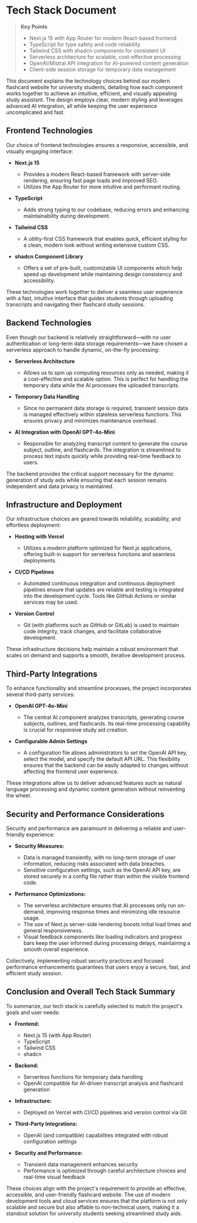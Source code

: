 # Tech Stack Document

> **Key Points**
> - Next.js 15 with App Router for modern React-based frontend
> - TypeScript for type safety and code reliability
> - Tailwind CSS with shadcn components for consistent UI
> - Serverless architecture for scalable, cost-effective processing
> - OpenAI/Mistral API integration for AI-powered content generation
> - Client-side session storage for temporary data management

This document explains the technology choices behind our modern flashcard website for university students, detailing how each component works together to achieve an intuitive, efficient, and visually appealing study assistant. The design employs clear, modern styling and leverages advanced AI integration, all while keeping the user experience uncomplicated and fast.

## Frontend Technologies

Our choice of frontend technologies ensures a responsive, accessible, and visually engaging interface:

*   **Next.js 15**

    *   Provides a modern React-based framework with server-side rendering, ensuring fast page loads and improved SEO.
    *   Utilizes the App Router for more intuitive and performant routing.

*   **TypeScript**

    *   Adds strong typing to our codebase, reducing errors and enhancing maintainability during development.

*   **Tailwind CSS**

    *   A utility-first CSS framework that enables quick, efficient styling for a clean, modern look without writing extensive custom CSS.

*   **shadcn Component Library**

    *   Offers a set of pre-built, customizable UI components which help speed up development while maintaining design consistency and accessibility.

These technologies work together to deliver a seamless user experience with a fast, intuitive interface that guides students through uploading transcripts and navigating their flashcard study sessions.

## Backend Technologies

Even though our backend is relatively straightforward—with no user authentication or long-term data storage requirements—we have chosen a serverless approach to handle dynamic, on-the-fly processing:

*   **Serverless Architecture**

    *   Allows us to spin up computing resources only as needed, making it a cost-effective and scalable option. This is perfect for handling the temporary data while the AI processes the uploaded transcripts.

*   **Temporary Data Handling**

    *   Since no permanent data storage is required, transient session data is managed effectively within stateless serverless functions. This ensures privacy and minimizes maintenance overhead.

*   **AI Integration with OpenAI GPT-4o-Mini**

    *   Responsible for analyzing transcript content to generate the course subject, outline, and flashcards. The integration is streamlined to process text inputs quickly while providing real-time feedback to users.

The backend provides the critical support necessary for the dynamic generation of study aids while ensuring that each session remains independent and data privacy is maintained.

## Infrastructure and Deployment

Our infrastructure choices are geared towards reliability, scalability, and effortless deployment:

*   **Hosting with Vercel**

    *   Utilizes a modern platform optimized for Next.js applications, offering built-in support for serverless functions and seamless deployments.

*   **CI/CD Pipelines**

    *   Automated continuous integration and continuous deployment pipelines ensure that updates are reliable and testing is integrated into the development cycle. Tools like GitHub Actions or similar services may be used.

*   **Version Control**

    *   Git (with platforms such as GitHub or GitLab) is used to maintain code integrity, track changes, and facilitate collaborative development.

These infrastructure decisions help maintain a robust environment that scales on demand and supports a smooth, iterative development process.

## Third-Party Integrations

To enhance functionality and streamline processes, the project incorporates several third-party services:

*   **OpenAI GPT-4o-Mini**

    *   The central AI component analyzes transcripts, generating course subjects, outlines, and flashcards. Its real-time processing capability is crucial for responsive study aid creation.

*   **Configurable Admin Settings**

    *   A configuration file allows administrators to set the OpenAI API key, select the model, and specify the default API URL. This flexibility ensures that the backend can be easily adapted to changes without affecting the frontend user experience.

These integrations allow us to deliver advanced features such as natural language processing and dynamic content generation without reinventing the wheel.

## Security and Performance Considerations

Security and performance are paramount in delivering a reliable and user-friendly experience:

*   **Security Measures:**

    *   Data is managed transiently, with no long-term storage of user information, reducing risks associated with data breaches.
    *   Sensitive configuration settings, such as the OpenAI API key, are stored securely in a config file rather than within the visible frontend code.

*   **Performance Optimizations:**

    *   The serverless architecture ensures that AI processes only run on-demand, improving response times and minimizing idle resource usage.
    *   The use of Next.js server-side rendering boosts initial load times and general responsiveness.
    *   Visual feedback components like loading indicators and progress bars keep the user informed during processing delays, maintaining a smooth overall experience.

Collectively, implementing robust security practices and focused performance enhancements guarantees that users enjoy a secure, fast, and efficient study session.

## Conclusion and Overall Tech Stack Summary

To summarize, our tech stack is carefully selected to match the project's goals and user needs:

*   **Frontend:**

    *   Next.js 15 (with App Router)
    *   TypeScript
    *   Tailwind CSS
    *   shadcn

*   **Backend:**

    *   Serverless functions for temporary data handling
    *   OpenAI compatible for AI-driven transcript analysis and flashcard generation

*   **Infrastructure:**

    *   Deployed on Vercel with CI/CD pipelines and version control via Git

*   **Third-Party Integrations:**

    *   OpenAI (and compatible) capabilities integrated with robust configuration settings

*   **Security and Performance:**

    *   Transient data management enhances security
    *   Performance is optimized through careful architecture choices and real-time visual feedback

These choices align with the project's requirement to provide an effective, accessible, and user-friendly flashcard website. The use of modern development tools and cloud services ensures that the platform is not only scalable and secure but also affable to non-technical users, making it a standout solution for university students seeking streamlined study aids.
